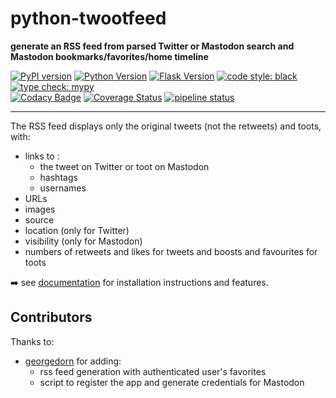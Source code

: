 # python-twootfeed
**generate an RSS feed from parsed Twitter or Mastodon search and Mastodon bookmarks/favorites/home timeline**  
  
[![PyPI version](https://img.shields.io/pypi/v/twootfeed.svg)](https://pypi.org/project/twootfeed/)
[![Python Version](https://img.shields.io/badge/python-3.8+-brightgreen.svg)](https://python.org) 
[![Flask Version](https://img.shields.io/badge/flask-2.3-brightgreen.svg)](http://flask.pocoo.org/)
[![code style: black](https://img.shields.io/badge/code%20style-black-black)](https://black.readthedocs.io/en/stable/) 
[![type check: mypy](https://img.shields.io/badge/type%20check-mypy-blue)](http://mypy-lang.org/)  
[![Codacy Badge](https://api.codacy.com/project/badge/Grade/14d1c00121c04cd2b81453c597639ca6)](https://www.codacy.com/app/SamR1/python-twootfeed) 
[![Coverage Status](https://coveralls.io/repos/github/SamR1/python-twootfeed/badge.svg?branch=master)](https://coveralls.io/github/SamR1/python-twootfeed?branch=master) 
[![pipeline status](https://gitlab.com/SamR1/python-twootfeed/badges/master/pipeline.svg)](https://gitlab.com/SamR1/python-twootfeed/commits/master)

---

The RSS feed displays only the original tweets (not the retweets) and toots, with:
- links to :  
  - the tweet on Twitter or toot on Mastodon  
  - hashtags  
  - usernames  
- URLs 
- images
- source
- location (only for Twitter)
- visibility (only for Mastodon)
- numbers of retweets and likes for tweets and boosts and favourites for toots   


➡️ see [documentation](https://samr1.github.io/python-twootfeed/index.html) for installation instructions and features.  


## Contributors
Thanks to:
- [georgedorn](https://github.com/georgedorn) for adding:
  - rss feed generation with authenticated user's favorites
  - script to register the app and generate credentials for Mastodon
